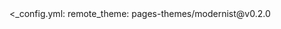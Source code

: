 <!DOCTYPE html>
<html>
 <head>
  <meta charset="utf-8">
  <title>ООО Василий Пупкин</title>
 </head>
 <body>
  <_config.yml:
remote_theme: pages-themes/modernist@v0.2.0
</html>
